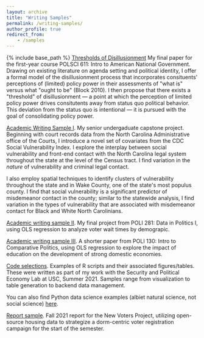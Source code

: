 ```yaml
---
layout: archive
title: "Writing Samples"
permalink: /writing-samples/
author_profile: true
redirect_from:
    - /samples
---
```


{% include base_path %}
[Thresholds of Disillusionment](/files/taylor_611_final_thresholds.pdf)
My final paper for the first-year course POLSCI 611: Intro to American National Government. Drawing on existing literature on agenda setting and political identity, I offer a formal model of the disillusionment process that incorporates consituents' perceptions of (limited) policy power in their assessments of "what is" versus what "ought to be" (Block 2010). I then propose that there exists a "threshold" of disillusionment — a point at which the perception of limited policy power drives consitutents away from status quo political behavior. This deviation from the status quo is intentional — it is pursued with the goal of consolidating policy power.

[Academic Writing Sample I](/files/Taylor_Writing_Sample.pdf).
My senior undergaduate capstone project. Beginning with court records data from the North Carolina Administrative office of the Courts, I introduce a novel set of covariates from the CDC Social Vulnerability Index. I explore the interplay between social vulnerability and front-end contact with the North Carolina legal system throughout the state at the level of the Census tract. I find variation in the *nature* of vulnerability and criminal legal contact.

I also employ spatial techniques to identify clusters of vulnerability throughout the state and in Wake County, one of the state's most populus county. I find that social vulnerability is a significant predictor of misdemeanor contact in the county; similar to the statewide analysis, I find variation in the types of vulnerability that are associated with misdemeanor contact for Black and White North Carolinians.

[Academic writing sample II](/files/281_capstone.pdf).
My final project from POLI 281: Data in Politics I, using OLS regression to analyze voter wait times by demograpic.

[Academic writing sample III](/files/paper4.pdf).
A shorter paper from POLI 130: Intro to Comparative Politics, using OLS regression to explore the impact of education on the development of strong domestic economies.


[Code selections](https://github.com/wdtaylor30/SPEC_Lab).
Examples of R scripts and their associated figures/tables. These were  written as part of my work with the Security and Political Economy Lab at USC, Summer 2021. Samples range from visualization to table generation to backend data management.

You can also find Python data science examples (albiet natural science, not social science) [here](https://github.com/wdtaylor30/Space_Science_Walkthroughs).


[Report sample](/files/nvp_2021.pdf).
Fall 2021 report for the New Voters Project, utilizing open-source housing data to strategize a dorm-centric voter registration campaign for the start of the semester.
